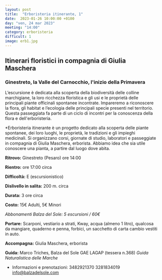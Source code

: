 ```yaml
---
layout: post
title:  "Erboristeria itinerante, 1"
date:  2023-01-26 10:00:00 +0100
day: "ven, 24 mar 2023"
meeting: "14:00"
category: erboristeria 
difficult: 1
image: erb1.jpg
---
```


## Itinerari floristici in compagnia di Giulia Maschera
### Ginestreto, la Valle del Carnocchio, l'inizio della Primavera

L’escursione è dedicata alla scoperta della biodiversità delle colline marchigiane, la loro ricchezza floristica e gli usi e le proprietà delle principali piante officinali spontanee incontrate.
Impareremo a riconoscere la flora, gli habitat e l’ecologia delle principali specie presenti nel territorio.
Questa passeggiata fa parte di un ciclo di incontri per la conoscenza della flora e dell'erboristeria.

*Erboristeria itinerante è un progetto dedicato alla scoperta delle piante spontanee, dei loro luoghi, le proprietà, le tradizioni e gli impieghi medicinali. Si organizzano corsi, giornate di studio, laboratori e passeggiate in compagnia di Giulia Maschera, erborista. Abbiamo idea che sia utile conoscere una pianta, a partire dal luogo dove abita.

**Ritrovo:** Ginestreto (Pesaro) ore 14:00

**Rientro:** ore 17:00 circa 

**Difficoltà:** E (escursionistico)

**Dislivello in salita:**  200 m. circa

**Durata:** 3 ore circa

**Costo:** 15€ Adulti, 5€ Minori

*Abbonamenti Balza del Sole: 5 escursioni / 60€*

**Portare:** Scarponi, vestiario a strati, Kway, acqua (almeno 1 litro), qualcosa da mangiare, quaderno e penna, forbici, un sacchetto di carta cambio vestiti in auto.

**Accompagna:** Giulia Maschera, erborista 

**Guida:** Marco Triches, Balza del Sole GAE LAGAP (tessera n.368)
*Guida Naturalistica delle Marche*

+ Informazioni e prenotazioni:    3482921370    3281834019    info@balzadelsole.com
